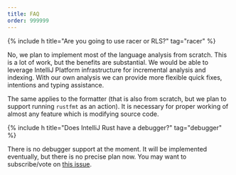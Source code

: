 ```yaml
---
title: FAQ
order: 999999
---
```


{% include h title="Are you going to use racer or RLS?" tag="racer" %}

No, we plan to implement most of the language analysis from scratch. This is
a lot of work, but the benefits are substantial. We would be able to leverage
IntelliJ Platform infrastructure for incremental analysis and indexing. With
our own analysis we can provide more flexible quick fixes, intentions and typing
assistance.

The same applies to the formatter (that is also from scratch, but we plan to
support running `rustfmt` as an action). It is necessary for proper working
of almost any feature which is modifying source code.

{% include h title="Does IntelliJ Rust have a debugger?" tag="debugger" %}

There is no debugger support at the moment. It will be implemented eventually,
but there is no precise plan now. You may want to subscribe/vote on [this issue][debugger].

[debugger]: https://github.com/intellij-rust/intellij-rust/issues/535
